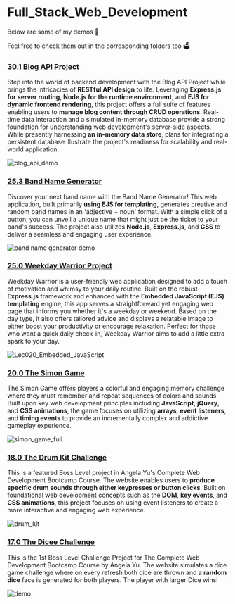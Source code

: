 # Full_Stack_Web_Development

Below are some of my demos 🤩

Feel free to check them out in the corresponding folders too 🗳️

### [30.1 Blog API Project](https://github.com/z-q-ying/full_stack_web_development/tree/770e4ffef80c03d76e7a73d272caab04f4dd0c95/30.1%20Blog%20API%20Project)
Step into the world of backend development with the Blog API Project while brings the intricacies of **RESTful API design** to life. Leveraging **Express.js for server routing**, **Node.js for the runtime environment**, and **EJS for dynamic frontend rendering**, this project offers a full suite of features enabling users to **manage blog content through CRUD operations**. Real-time data interaction and a simulated in-memory database provide a strong foundation for understanding web development's server-side aspects. While presently harnessing **an in-memory data store**, plans for integrating a persistent database illustrate the project's readiness for scalability and real-world application.

![blog_api_demo](https://github.com/z-q-ying/full_stack_web_development/assets/116849653/5a4d9a9b-1af8-4b3b-8559-fcac6107b9da)

### [25.3 Band Name Generator](https://github.com/z-q-ying/full_stack_web_development/tree/1cdc654d3e4f082d28af8c9efabf6ced451070c7/25.3%20Band%20Name%20Generator)
Discover your next band name with the Band Name Generator! This web application, built primarily **using EJS for templating**, generates creative and random band names in an 'adjective + noun' format. With a simple click of a button, you can unveil a unique name that might just be the ticket to your band's success. The project also utilizes **Node.js**, **Express.js**, and **CSS** to deliver a seamless and engaging user experience.

![band name generator demo](https://github.com/z-q-ying/full_stack_web_development/assets/116849653/140ab2d0-42fe-4f49-ba6d-4bfc0ebc4f0a)

### [25.0 Weekday Warrior Project](https://github.com/z-q-ying/full_stack_web_development/tree/6fef3360387827016aac2089190862e8dfcc9e72/25.0%20Weekday%20Warrior%20Project)
Weekday Warrior is a user-friendly web application designed to add a touch of motivation and whimsy to your daily routine. Built on the robust **Express.js** framework and enhanced with the **Embedded JavaScript (EJS) templating** engine, this app serves a straightforward yet engaging web page that informs you whether it's a weekday or weekend. Based on the day type, it also offers tailored advice and displays a relatable image to either boost your productivity or encourage relaxation. Perfect for those who want a quick daily check-in, Weekday Warrior aims to add a little extra spark to your day.

![Lec020_Embedded_JavaScript](https://github.com/z-q-ying/full_stack_web_development/assets/116849653/e30cda8e-4800-4347-bab7-80314fbdaf3c)

### [20.0 The Simon Game](https://github.com/z-q-ying/full_stack_web_development/tree/4fb96ea70b18fd9260da52673c8a683ece9ec5cc/20.0%20The%20Simon%20Game)
The Simon Game offers players a colorful and engaging memory challenge where they must remember and repeat sequences of colors and sounds. Built upon key web development principles including **JavaScript**, **jQuery**, and **CSS animations**, the game focuses on utilizing **arrays**, **event listeners**, and **timing events** to provide an incrementally complex and addictive gameplay experience.

![simon_game_full](https://github.com/z-q-ying/full_stack_web_development/assets/116849653/4959a98e-0421-4387-b8f4-1d1193553950)

### [18.0 The Drum Kit Challenge](https://github.com/z-q-ying/full_stack_web_development/tree/e6bfdb910cb2f0e94c61e0a76cdebf4aad4aec76/18.0%20The%20Drum%20Kit%20Challenge) 
This is a featured Boss Level project in Angela Yu's Complete Web Development Bootcamp Course. The website enables users to **produce specific drum sounds through either keypresses or button clicks**. Built on foundational web development concepts such as the **DOM**, **key events**, and **CSS animations**, this project focuses on using event listeners to create a more interactive and engaging web experience.

![drum_kit](https://github.com/z-q-ying/full_stack_web_development/assets/116849653/7627ea56-8e99-473b-b567-7887f9b6a369)

### [17.0 The Dicee Challenge](https://github.com/z-q-ying/full_stack_web_development/tree/e6bfdb910cb2f0e94c61e0a76cdebf4aad4aec76/17.0%20The%20Dicee%20Challenge) 
This is the 1st Boss Level Challenge Project for The Complete Web Development Bootcamp Course by Angela Yu. The website simulates a dice game challenge where on every refresh both dice are thrown and a **random dice** face is generated for both players. The player with larger Dice wins!

![demo](https://github.com/z-q-ying/full_stack_web_development/assets/116849653/46beccd4-886b-4178-8095-d5270f1ce8f9)




